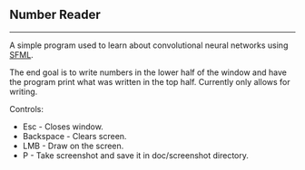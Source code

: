 ## Number Reader
---

A simple program used to learn about convolutional neural networks using <a href="https://www.sfml-dev.org/">SFML</a>.

The end goal is to write numbers in the lower half of the window and have the program print what was written in the top half. Currently only allows for writing.

Controls:
* Esc - Closes window.
* Backspace - Clears screen.
* LMB - Draw on the screen.
* P - Take screenshot and save it in doc/screenshot directory.
